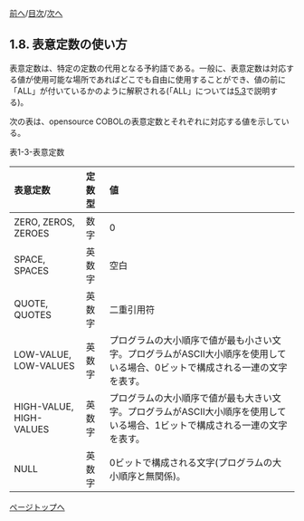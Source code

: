<!--navi start1-->
[前へ](1-7-3.md)/[目次](https://momo2584.github.io/opensourcecobol.github.io/markdown/TOC.html)/[次へ](1-9.md)
<!--navi end1-->
## 1.8. 表意定数の使い方

表意定数は、特定の定数の代用となる予約語である。一般に、表意定数は対応する値が使用可能な場所であればどこでも自由に使用することができ、値の前に「ALL」が付いているかのように解釈される(「ALL」については[5.3](5-3.md)で説明する)。

次の表は、opensource COBOLの表意定数とそれぞれに対応する値を示している。

表1-3-表意定数

| 表意定数 | 定数型  | 値 |
| :--- | :--- | :--- |
| ZERO, ZEROS, ZEROES | 数字 | 0 |
| SPACE, SPACES | 英数字 | 空白 |
| QUOTE, QUOTES | 英数字 | 二重引用符 |
| LOW-VALUE, LOW-VALUES | 英数字 |プログラムの大小順序で値が最も小さい文字。プログラムがASCII大小順序を使用している場合、0ビットで構成される一連の文字を表す。 |
| HIGH-VALUE, HIGH-VALUES | 英数字 | プログラムの大小順序で値が最も大きい文字。プログラムがASCII大小順序を使用している場合、1ビットで構成される一連の文字を表す。 |
| NULL | 英数字 | 0ビットで構成される文字(プログラムの大小順序と無関係)。 |

<!--navi start2-->

[ページトップへ](1-8.md)
<!--navi end2-->
